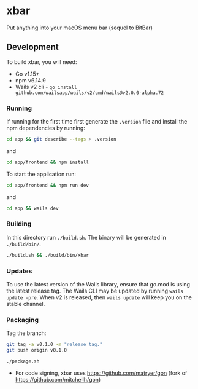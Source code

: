 # xbar

Put anything into your macOS menu bar (sequel to BitBar)
 
## Development

To build xbar, you will need:

  * Go v1.15+
  * npm v6.14.9
  * Wails v2 cli - `go install github.com/wailsapp/wails/v2/cmd/wails@v2.0.0-alpha.72`

### Running

If running for the first time first generate the `.version` file and install the npm dependencies by running: 

```bash
cd app && git describe --tags > .version 
```

and 

```bash
cd app/frontend && npm install
```

To start the application run:

```bash
cd app/frontend && npm run dev
```

and

```bash
cd app && wails dev
```

### Building

In this directory run `./build.sh`. The binary will be generated in `./build/bin/`.

```bash
./build.sh && ./build/bin/xbar
```

### Updates

To use the latest version of the Wails library, ensure that go.mod is using the latest release tag.
The Wails CLI may be updated by running `wails update -pre`. When v2 is released, then `wails update` will keep you 
on the stable channel.

### Packaging

Tag the branch:

```bash
git tag -a v0.1.0 -m "release tag."
git push origin v0.1.0
```

```bash
./package.sh
```

* For code signing, xbar uses https://github.com/matryer/gon (fork of https://github.com/mitchellh/gon) 
